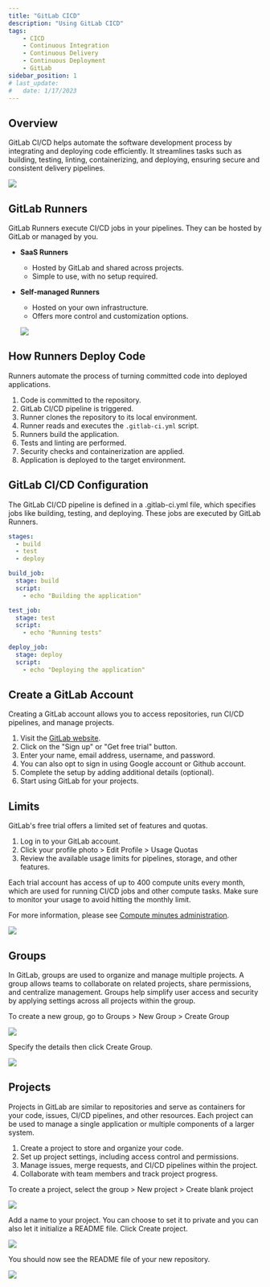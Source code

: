 ```yaml
---
title: "GitLab CICD"
description: "Using GitLab CICD"
tags: 
    - CICD
    - Continuous Integration
    - Continuous Delivery
    - Continuous Deployment
    - GitLab
sidebar_position: 1
# last_update:
#   date: 1/17/2023
---
```



## Overview 

GitLab CI/CD helps automate the software development process by integrating and deploying code efficiently. It streamlines tasks such as building, testing, linting, containerizing, and deploying, ensuring secure and consistent delivery pipelines.

![](/img/docs/12082024-gitlab-cicd.png)


## GitLab Runners 

GitLab Runners execute CI/CD jobs in your pipelines. They can be hosted by GitLab or managed by you.  

- **SaaS Runners** 

    - Hosted by GitLab and shared across projects. 
    - Simple to use, with no setup required.  

- **Self-managed Runners**

    - Hosted on your own infrastructure. 
    - Offers more control and customization options.  

    ![](/img/docs/12082024-gitlab-runners.png)


## How Runners Deploy Code  

Runners automate the process of turning committed code into deployed applications.  

1. Code is committed to the repository.  
2. GitLab CI/CD pipeline is triggered.  
3. Runner clones the repository to its local environment.  
4. Runner reads and executes the `.gitlab-ci.yml` script.  
5. Runners build the application.  
6. Tests and linting are performed.  
7. Security checks and containerization are applied.  
8. Application is deployed to the target environment. 


## GitLab CI/CD Configuration  

The GitLab CI/CD pipeline is defined in a .gitlab-ci.yml file, which specifies jobs like building, testing, and deploying. These jobs are executed by GitLab Runners.

```yaml
stages:
  - build
  - test
  - deploy

build_job:
  stage: build
  script:
    - echo "Building the application"

test_job:
  stage: test
  script:
    - echo "Running tests"

deploy_job:
  stage: deploy
  script:
    - echo "Deploying the application"
```  

## Create a GitLab Account  

Creating a GitLab account allows you to access repositories, run CI/CD pipelines, and manage projects. 

1. Visit the [GitLab website](https://gitlab.com).  
2. Click on the "Sign up" or "Get free trial" button.  
3. Enter your name, email address, username, and password.  
4. You can also opt to sign in using Google account or Github account.
5. Complete the setup by adding additional details (optional).  
6. Start using GitLab for your projects.

## Limits 

GitLab's free trial offers a limited set of features and quotas.

1. Log in to your GitLab account.  
2. Click your profile photo > Edit Profile > Usage Quotas
4. Review the available usage limits for pipelines, storage, and other features.  

Each trial account has access of up to 400 compute units every month, which are used for running CI/CD jobs and other compute tasks. Make sure to monitor your usage to avoid hitting the monthly limit. 

For more information, please see [Compute minutes administration](https://docs.gitlab.com/ee/administration/cicd/compute_minutes.html).

![](/img/docs/12082024-gitlab-trial-limits.png)


## Groups 

In GitLab, groups are used to organize and manage multiple projects. A group allows teams to collaborate on related projects, share permissions, and centralize management. Groups help simplify user access and security by applying settings across all projects within the group.

To create a new group, go to Groups > New Group > Create Group

![](/img/docs/12082024-gitlab-groups.png)

Specify the details then click Create Group. 

![](/img/docs/12082024-gitlab-new-group.png)

## Projects  

Projects in GitLab are similar to repositories and serve as containers for your code, issues, CI/CD pipelines, and other resources. Each project can be used to manage a single application or multiple components of a larger system.  

1. Create a project to store and organize your code.  
2. Set up project settings, including access control and permissions.  
3. Manage issues, merge requests, and CI/CD pipelines within the project.  
4. Collaborate with team members and track project progress.  

To create a project, select the group > New project > Create blank project

![](/img/docs/12082024-gitlab-new-project.png)

Add a name to your project. You can choose to set it to private and you can also let it initialize a README file. Click Create project.

![](/img/docs/12082024-gitlab-new-project-details.png)

You should now see the README file of your new repository.

![](/img/docs/12082024-gitlab-new-project-details-2.png)